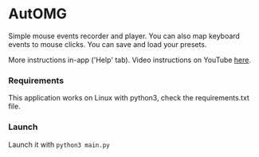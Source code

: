 # AutOMG
Simple mouse events recorder and player. You can also map keyboard events to mouse clicks.
You can save and load your presets.

More instructions in-app ('Help' tab).
Video instructions on YouTube [here](https://youtu.be/EiZaBuZBIzY).

### Requirements
This application works on Linux with python3, check the requirements.txt file.

### Launch
Launch it with `python3 main.py`


